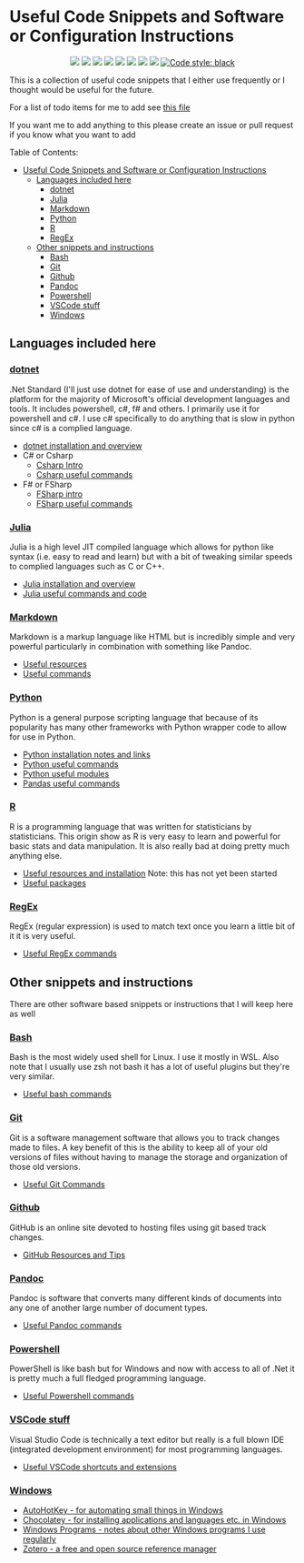 # Useful Code Snippets and Software or Configuration Instructions

<p align="center">
<a href="https://github.com/ldsands/UsefulCodeSnippets/blob/master/LICENSE"><img src="https://img.shields.io/github/license/ldsands/UsefulCodeSnippets?style=flat-square"></img></a>
<img src="https://img.shields.io/github/repo-size/ldsands/UsefulCodeSnippets?style=flat-square"></img>
<img src="https://img.shields.io/github/languages/count/ldsands/UsefulCodeSnippets?style=flat-square"></img>
<a href=""><img src="https://img.shields.io/github/languages/top/ldsands/UsefulCodeSnippets?style=flat-square"></img></a>
<a href="https://github.com/ldsands/UsefulCodeSnippets/graphs/commit-activity"><img src="https://img.shields.io/github/commit-activity/m/ldsands/UsefulCodeSnippets?style=flat-square"></img></a>
<a href="https://github.com/ldsands/UsefulCodeSnippets/commits/master"><img src="https://img.shields.io/github/last-commit/ldsands/UsefulCodeSnippets?style=flat-square"></img></a>
<a href="https://github.com/ldsands/UsefulCodeSnippets/issues?q=is%3Aopen+is%3Aissue"><img src="https://img.shields.io/github/issues-raw/ldsands/UsefulCodeSnippets?style=flat-square"></img></a>
<a href="https://github.com/ldsands/UsefulCodeSnippets/issues?q=is%3Aissue+is%3Aclosed"><img src="https://img.shields.io/github/issues-closed/ldsands/UsefulCodeSnippets?style=flat-square"></img></a>
<a href="https://github.com/psf/black"><img alt="Code style: black" src="https://img.shields.io/badge/code%20style-black-000000.svg?style=flat-square"></a>
<p>

This is a collection of useful code snippets that I either use frequently or I thought would be useful for the future.

For a list of todo items for me to add see [this file](Progress_Todo.md)

If you want me to add anything to this please create an issue or pull request if you know what you want to add

Table of Contents:

- [Useful Code Snippets and Software or Configuration Instructions](#useful-code-snippets-and-software-or-configuration-instructions)
    - [Languages included here](#languages-included-here)
        - [dotnet](#dotnet)
        - [Julia](#julia)
        - [Markdown](#markdown)
        - [Python](#python)
        - [R](#r)
        - [RegEx](#regex)
    - [Other snippets and instructions](#other-snippets-and-instructions)
        - [Bash](#bash)
        - [Git](#git)
        - [Github](#github)
        - [Pandoc](#pandoc)
        - [Powershell](#powershell)
        - [VSCode stuff](#vscode-stuff)
        - [Windows](#windows)

## Languages included here

### [dotnet](https://dotnetfoundation.org/)

.Net Standard (I'll just use dotnet for ease of use and understanding) is the platform for the majority of Microsoft's official development languages and tools. It includes powershell, c#, f# and others. I primarily use it for powershell and c#. I use c# specifically to do anything that is slow in python since c# is a complied language.

- [dotnet installation and overview](programming_languages/dotnet/dotnet_install_overview.md)
- C# or Csharp
    - [Csharp Intro](programming_languages/dotnet/csharp/csharp_intro.md)
    - [Csharp useful commands](programming_languages/dotnet/csharp/csharp_useful_snippits.md)
- F# or FSharp
    - [FSharp intro](programming_languages/dotnet/fsharp/fsharp_intro.md)
    - [FSharp useful commands](programming_languages/dotnet/fsharp/fsharp_useful_snippits.md)

### [Julia](https://julialang.org/)

Julia is a high level JIT compiled language which allows for python like syntax (i.e. easy to read and learn) but with a bit of tweaking similar speeds to complied languages such as C or C++.

- [Julia installation and overview](programming_languages/julia/julia_install_overview.md)
- [Julia useful commands and code](programming_languages/julia/julia_useful_commands.md)

### [Markdown](https://github.github.com/gfm/)

Markdown is a markup language like HTML but is incredibly simple and very powerful particularly in combination with something like Pandoc.

- [Useful resources](programming_languages/markdown/markdown_resources.md)
- [Useful commands](programming_languages/markdown/markdown_commands.md)

### [Python](https://www.python.org/)

Python is a general purpose scripting language that because of its popularity has many other frameworks with Python wrapper code to allow for use in Python.

- [Python installation notes and links](programming_languages/python/python_install.md)
- [Python useful commands](programming_languages/python/python_commands.md)
- [Python useful modules](programming_languages/python/python_modules.md)
- [Pandas useful commands](programming_languages/python/pandas_commands.md)

### [R](https://www.r-project.org/)

R is a programming language that was written for statisticians by statisticians. This origin show as R is very easy to learn and powerful for basic stats and data manipulation. It is also really bad at doing pretty much anything else.

- [Useful resources and installation](programming_languages/R/r_resources.md) Note: this has not yet been started <!-- TODO: -->
- [Useful packages](programming_languages/R/r_useful_packages.md)

### [RegEx](https://en.wikipedia.org/wiki/Regular_expression)

RegEx (regular expression) is used to match text once you learn a little bit of it it is very useful.

- [Useful RegEx commands](programming_languages/regex/regex.md)

<!-- ### [Stata](https://www.stata.com/)

Stata commands, resources and notes that I've found useful -->

## Other snippets and instructions

There are other software based snippets or instructions that I will keep here as well

### [Bash](https://www.gnu.org/software/bash/)

Bash is the most widely used shell for Linux. I use it mostly in WSL. Also note that I usually use zsh not bash it has a lot of useful plugins but they're very similar.

- [Useful bash commands](other_software/bash.md)

<!-- ### [Docker](https://www.docker.com/)

- [Docker install, resources, and commands](https://www.docker.com/) -->

### [Git](https://git-scm.com/)

Git is a software management software that allows you to track changes made to files. A key benefit of this is the ability to keep all of your old versions of files without having to manage the storage and organization of those old versions.

- [Useful Git Commands](other_software/git.md)

### [Github](https://github.com/)

GitHub is an online site devoted to hosting files using git based track changes.

- [GitHub Resources and Tips](other_software/GitHub.md)

### [Pandoc](https://pandoc.org/)

Pandoc is software that converts many different kinds of documents into any one of another large number of document types.

- [Useful Pandoc commands](other_software/pandoc_commands.md)

### [Powershell](https://docs.microsoft.com/en-us/powershell/)

PowerShell is like bash but for Windows and now with access to all of .Net it is pretty much a full fledged programming language.

- [Useful Powershell commands](other_software/powershell.md)

### [VSCode stuff](https://code.visualstudio.com/)

Visual Studio Code is technically a text editor but really is a full blown IDE (integrated development environment) for most programming languages.

- [Useful VSCode shortcuts and extensions](other_software/vscode.md)

### [Windows](https://www.microsoft.com/en-us/windows)

- [AutoHotKey - for automating small things in Windows](other_software/windows_program_instructions/autohotkey.md)
- [Chocolatey - for installing applications and languages etc. in Windows](other_software/windows_program_instructions/chocolatey.md)
- [Windows Programs - notes about other Windows programs I use regularly](other_software/windows_program_instructions/windows_programs.md)
- [Zotero - a free and open source reference manager](other_software/windows_program_instructions/zotero.md)
